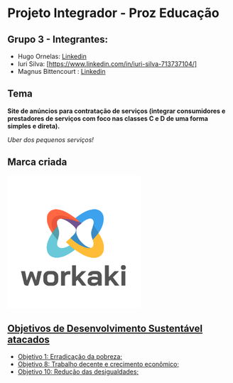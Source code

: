 # Projeto Integrador - Proz Educação

## Grupo 3 - Integrantes:

- Hugo Ornelas: [Linkedin](https://www.linkedin.com/in/hugopassosornelas/)
- Iuri Silva: [https://www.linkedin.com/in/iuri-silva-713737104/]
- Magnus Bittencourt : [Linkedin](#)
<!-- - Pedro Augusto: [Linkedin](#) -->
<!-- - Vinicius Gomes: [Linkedin](#) -->

## Tema

**Site de anúncios para contratação de serviços (integrar consumidores e prestadores de serviços com foco nas classes C e D de uma forma simples e direta).**

_Uber dos pequenos serviços!_

## Marca criada

<img loading="lazy" src="/img/workaki-logo.svg" width="300" height="300"/>

## [Objetivos de Desenvolvimento Sustentável atacados](https://brasil.un.org/pt-br/sdgs)

- [Objetivo 1: Erradicação da pobreza;](https://brasil.un.org/pt-br/sdgs/1)
- [Objetivo 8: Trabalho decente e crecimento econômico;](https://brasil.un.org/pt-br/sdgs/8)
- [Objetivo 10: Redução das desigualdades;](https://brasil.un.org/pt-br/sdgs/10)
